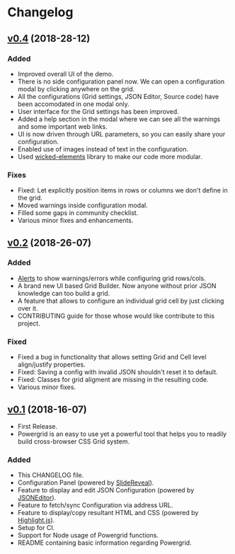 # Changelog
## [v0.4](https://github.com/ZS/powergrid/compare/v0.2...master) (2018-28-12)

### Added
- Improved overall UI of the demo.
- There is no side configuration panel now. We can open a configuration modal by clicking anywhere on the grid.
- All the configurations (Grid settings, JSON Editor, Source code) have been accomodated in one modal only.
- User interface for the Grid settings has been improved.
- Added a help section in the modal where we can see all the warnings and some important web links.
- UI is now driven through URL parameters, so you can easily share your configuration.
- Enabled use of images instead of text in the configuration.
- Used [wicked-elements](https://github.com/WebReflection/wicked-elements) library to make our code more modular.

### Fixes
- Fixed: Let explicitly position items in rows or columns we don't define in the grid.
- Moved warnings inside configuration modal.
- Filled some gaps in community checklist.
- Various minor fixes and enhancements. 

## [v0.2](https://github.com/ZS/powergrid/compare/v0.1...v0.2) (2018-26-07)

### Added
- [Alerts](https://getbootstrap.com/docs/4.0/components/alerts/) to show warnings/errors while configuring grid rows/cols.
- A brand new UI based Grid Builder. Now anyone without prior JSON knowledge can too build a grid.
- A feature that allows to configure an individual grid cell by just clicking over it.
- CONTRIBUTING guide for those whose would like contribute to this project.

### Fixed
- Fixed a bug in functionality that allows setting Grid and Cell level align/justify properties.
- Fixed: Saving a config with invalid JSON shouldn't reset it to default.
- Fixed: Classes for grid aligment are missing in the resulting code.
- Various minor fixes.

## [v0.1](https://github.com/ZS/powergrid/compare/v0.1...master) (2018-16-07)
- First Release. 
- Powergrid is an easy to use yet a powerful tool that helps you to readily build cross-browser CSS Grid system. 

### Added
- This CHANGELOG file.
- Configuration Panel (powered by [SlideReveal](https://github.com/nnattawat/slideReveal)).
- Feature to display and edit JSON Configuration (powered by [JSONEditor](https://github.com/josdejong/jsoneditor)).
- Feature to fetch/sync Configuration via address URL.
- Feature to display/copy resultant HTML and CSS (powered by [Highlight.js](https://github.com/isagalaev/highlight.js)).
- Setup for CI.
- Support for Node usage of Powergrid functions.
- README containing basic information regarding Powergrid.
